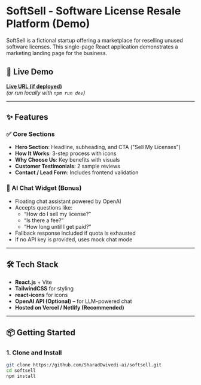# SoftSell - Software License Resale Platform (Demo)

SoftSell is a fictional startup offering a marketplace for reselling unused software licenses. This single-page React application demonstrates a marketing landing page for the business.

## 🚀 Live Demo

**[Live URL (if deployed)](https://your-live-demo-url.com)**  
*(or run locally with `npm run dev`)*

---

## ✨ Features

### ✅ Core Sections
- **Hero Section**: Headline, subheading, and CTA ("Sell My Licenses")
- **How It Works**: 3-step process with icons
- **Why Choose Us**: Key benefits with visuals
- **Customer Testimonials**: 2 sample reviews
- **Contact / Lead Form**: Includes frontend validation

### 💬 AI Chat Widget (Bonus)
- Floating chat assistant powered by OpenAI
- Accepts questions like:
  - “How do I sell my license?”
  - “Is there a fee?”
  - “How long until I get paid?”
- Fallback response included if quota is exhausted
- If no API key is provided, uses mock chat mode

---

## 🛠 Tech Stack

- **React.js** + Vite
- **TailwindCSS** for styling
- **react-icons** for icons
- **OpenAI API (Optional)** – for LLM-powered chat
- **Hosted on Vercel / Netlify (Recommended)**

---

## 📦 Getting Started

### 1. Clone and Install

```bash
git clone https://github.com/SharadDwivedi-ai/softsell.git
cd softsell
npm install
